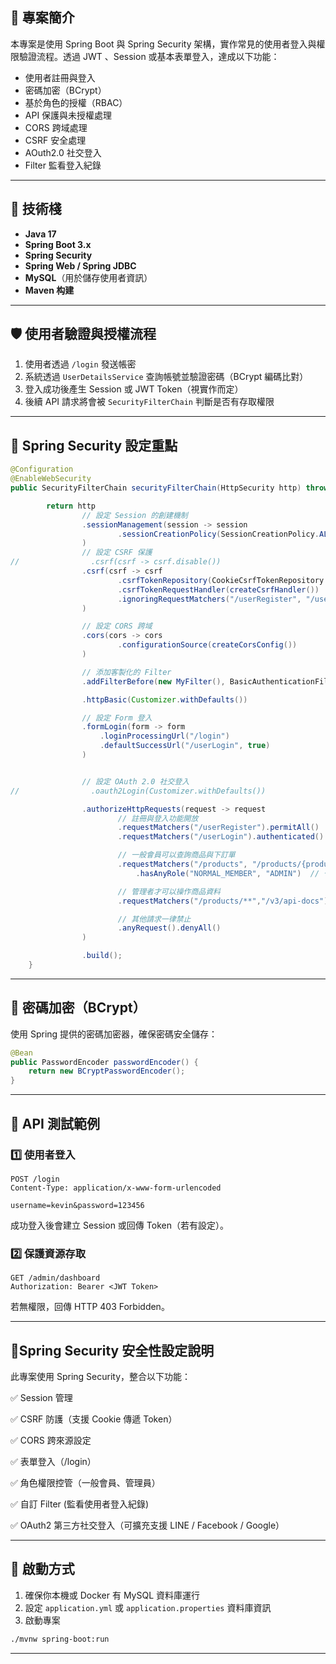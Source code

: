 ## 📌 專案簡介

本專案是使用 Spring Boot 與 Spring Security 架構，實作常見的使用者登入與權限驗證流程。透過 JWT 、Session 或基本表單登入，達成以下功能：

- 使用者註冊與登入
- 密碼加密（BCrypt）
- 基於角色的授權（RBAC）
- API 保護與未授權處理
- CORS 跨域處理
- CSRF 安全處理
- AOuth2.0 社交登入
- Filter 監看登入紀錄

---

## 🧰 技術棧

- **Java 17**
- **Spring Boot 3.x**
- **Spring Security**
- **Spring Web / Spring JDBC**
- **MySQL**（用於儲存使用者資訊）
- **Maven 构建**

---

## 🛡️ 使用者驗證與授權流程

1. 使用者透過 `/login` 發送帳密
2. 系統透過 `UserDetailsService` 查詢帳號並驗證密碼（BCrypt 編碼比對）
3. 登入成功後產生 Session 或 JWT Token（視實作而定）
4. 後續 API 請求將會被 `SecurityFilterChain` 判斷是否有存取權限

---

## 🔐 Spring Security 設定重點

```java
@Configuration
@EnableWebSecurity
public SecurityFilterChain securityFilterChain(HttpSecurity http) throws Exception {

        return http
                // 設定 Session 的創建機制
                .sessionManagement(session -> session
                        .sessionCreationPolicy(SessionCreationPolicy.ALWAYS)
                )
                // 設定 CSRF 保護
//                .csrf(csrf -> csrf.disable())
                .csrf(csrf -> csrf
                        .csrfTokenRepository(CookieCsrfTokenRepository.withHttpOnlyFalse())
                        .csrfTokenRequestHandler(createCsrfHandler())
                        .ignoringRequestMatchers("/userRegister", "/userLogin")
                )

                // 設定 CORS 跨域
                .cors(cors -> cors
                        .configurationSource(createCorsConfig())
                )

                // 添加客製化的 Filter
                .addFilterBefore(new MyFilter(), BasicAuthenticationFilter.class)

                .httpBasic(Customizer.withDefaults())

                // 設定 Form 登入
                .formLogin(form -> form
                    .loginProcessingUrl("/login")
                    .defaultSuccessUrl("/userLogin", true)
                )


                // 設定 OAuth 2.0 社交登入
//                .oauth2Login(Customizer.withDefaults())

                .authorizeHttpRequests(request -> request
                        // 註冊與登入功能開放
                        .requestMatchers("/userRegister").permitAll()
                        .requestMatchers("/userLogin").authenticated()

                        // 一般會員可以查詢商品與下訂單
                        .requestMatchers("/products", "/products/{productId}", "/users/{userId}/orders")
                            .hasAnyRole("NORMAL_MEMBER", "ADMIN")  // 👈 合併權限

                        // 管理者才可以操作商品資料
                        .requestMatchers("/products/**","/v3/api-docs").hasRole("ADMIN")

                        // 其他請求一律禁止
                        .anyRequest().denyAll()
                )

                .build();
    }
````

---

## 🔐 密碼加密（BCrypt）

使用 Spring 提供的密碼加密器，確保密碼安全儲存：

```java
@Bean
public PasswordEncoder passwordEncoder() {
    return new BCryptPasswordEncoder();
}
```

---

## 🧪 API 測試範例

### 1️⃣ 使用者登入

```http
POST /login
Content-Type: application/x-www-form-urlencoded

username=kevin&password=123456
```

成功登入後會建立 Session 或回傳 Token（若有設定）。

### 2️⃣ 保護資源存取

```http
GET /admin/dashboard
Authorization: Bearer <JWT Token>
```

若無權限，回傳 HTTP 403 Forbidden。

---

## 🚀Spring Security 安全性設定說明
此專案使用 Spring Security，整合以下功能：

✅ Session 管理

✅ CSRF 防護（支援 Cookie 傳遞 Token）

✅ CORS 跨來源設定

✅ 表單登入（/login）

✅ 角色權限控管（一般會員、管理員）

✅ 自訂 Filter (監看使用者登入紀錄)

✅ OAuth2 第三方社交登入（可擴充支援 LINE / Facebook / Google）



---

## 🚀 啟動方式

1. 確保你本機或 Docker 有 MySQL 資料庫運行
2. 設定 `application.yml` 或 `application.properties` 資料庫資訊
3. 啟動專案

```bash
./mvnw spring-boot:run
```

---
```
